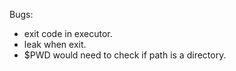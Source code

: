 Bugs:
- exit code in executor.
- leak when exit.
- $PWD would need to check if path is a directory.
